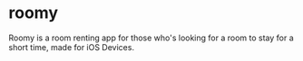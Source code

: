 # roomy
Roomy is a room renting app for those who's looking for a room to stay for a short time, made for iOS Devices.
